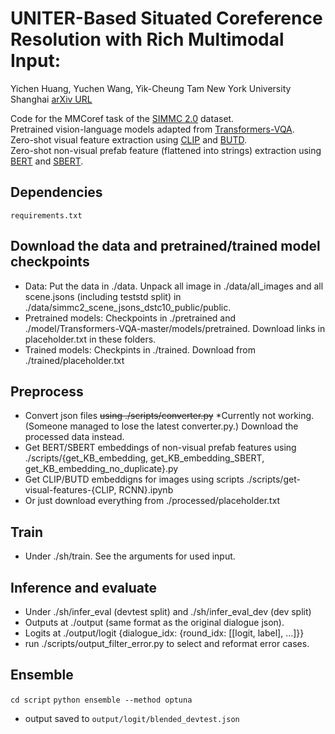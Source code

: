 # UNITER-Based Situated Coreference Resolution with Rich Multimodal Input: 
Yichen Huang, Yuchen Wang, Yik-Cheung Tam
New York University Shanghai
[arXiv URL](https://arxiv.org/abs/2112.03521)

Code for the MMCoref task of the [SIMMC 2.0](https://github.com/facebookresearch/simmc2) dataset.  
Pretrained vision-language models adapted from [Transformers-VQA](https://github.com/YIKUAN8/Transformers-VQA).  
Zero-shot visual feature extraction using [CLIP](https://github.com/openai/CLIP) and [BUTD](https://github.com/airsplay/py-bottom-up-attention).  
Zero-shot non-visual prefab feature (flattened into strings) extraction using [BERT](https://huggingface.co/bert-large-uncased) and [SBERT](https://huggingface.co/sentence-transformers/paraphrase-xlm-r-multilingual-v1).

## Dependencies
    requirements.txt
    
## Download the data and pretrained/trained model checkpoints
* Data: Put the data in ./data. Unpack all image in ./data/all_images and all scene.jsons (including teststd split) in ./data/simmc2_scene_jsons_dstc10_public/public.
* Pretrained models: Checkpoints in ./pretrained and ./model/Transformers-VQA-master/models/pretrained. Download links in placeholder.txt in these folders.
* Trained models: Checkpints in ./trained. Download from ./trained/placeholder.txt

## Preprocess
* Convert json files ~~using ./scripts/converter.py~~ *Currently not working. (Someone managed to lose the latest converter.py.) Download the processed data instead.
* Get BERT/SBERT embeddings of non-visual prefab features using ./scripts/{get_KB_embedding, get_KB_embedding_SBERT, get_KB_embedding_no_duplicate}.py
* Get CLIP/BUTD embeddigns for images using scripts ./scripts/get-visual-features-{CLIP, RCNN}.ipynb
* Or just download everything from ./processed/placeholder.txt

## Train
* Under ./sh/train. See the arguments for used input.

## Inference and evaluate
* Under ./sh/infer_eval (devtest split) and ./sh/infer_eval_dev (dev split)
* Outputs at ./output (same format as the original dialogue json).
* Logits at ./output/logit {dialogue_idx: {round_idx: \[\[logit, label\], ...\]}}
* run ./scripts/output_filter_error.py to select and reformat error cases.

## Ensemble
`cd script`
`python ensemble --method optuna`
* output saved to `output/logit/blended_devtest.json`

